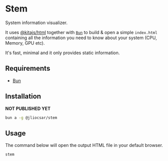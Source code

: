 # Stem

System information visualizer.

It uses [@kitajs/html](https://github.com/kitajs/html) together with [`Bun`](https://bun.sh) to build & open a simple `index.html` containing all the information you need to know about your system (CPU, Memory, GPU etc).

It's fast, minimal and it only provides static information.

## Requirements

- [Bun](https://bun.sh)

## Installation

**NOT PUBLISHED YET**

```sh
bun a -g @jliocsar/stem
```

## Usage

The command below will open the output HTML file in your default browser.

```sh
stem
```
